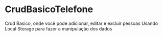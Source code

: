 # CrudBasicoTelefone
Crud Basico, onde você pode adicionar, editar e excluir pessoas 
Usando Local Storage para fazer a manipulação dos dados
 
